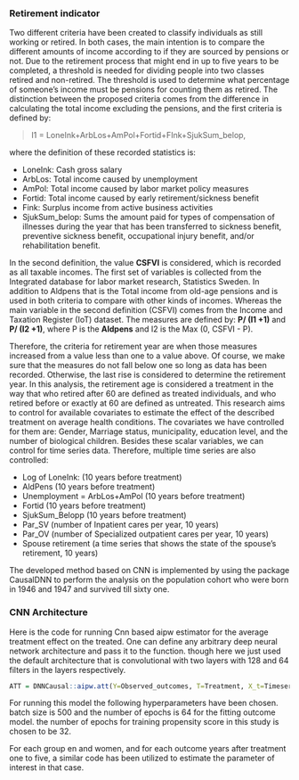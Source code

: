 ### Retirement indicator

Two different criteria have been created to classify individuals as
still working or retired. In both cases, the main intention is to
compare the different amounts of income according to if they are sourced
by pensions or not. Due to the retirement process that might end in up
to five years to be completed, a threshold is needed for dividing people
into two classes retired and non-retired. The threshold is used to
determine what percentage of someone’s income must be pensions for
counting them as retired. The distinction between the proposed criteria
comes from the difference in calculating the total income excluding the
pensions, and the first criteria is defined by:

> I1 = LoneInk+ArbLos+AmPol+Fortid+FInk+SjukSum\_belop,

where the definition of these recorded statistics is:

-   LoneInk: Cash gross salary
-   ArbLos: Total income caused by unemployment
-   AmPol: Total income caused by labor market policy measures
-   Fortid: Total income caused by early retirement/sickness benefit
-   Fink: Surplus income from active business activities
-   SjukSum\_belop: Sums the amount paid for types of compensation of
    illnesses during the year that has been transferred to sickness
    benefit, preventive sickness benefit, occupational injury benefit,
    and/or rehabilitation benefit.

In the second definition, the value **CSFVI** is considered, which is
recorded as all taxable incomes. The first set of variables is collected
from the Integrated database for labor market research, Statistics
Sweden. In addition to Aldpens that is the Total income from old-age
pensions and is used in both criteria to compare with other kinds of
incomes. Whereas the main variable in the second definition (CSFVI)
comes from the Income and Taxation Register (IoT) dataset. The measures
are defined by: **P/ (I1 +1)** and **P/ (I2 +1)**, where P is the
**Aldpens** and I2 is the Max (0, CSFVI - P).

Therefore, the criteria for retirement year are when those measures
increased from a value less than one to a value above. Of course, we
make sure that the measures do not fall below one so long as data has
been recorded. Otherwise, the last rise is considered to determine the
retirement year. In this analysis, the retirement age is considered a
treatment in the way that who retired after 60 are defined as treated
individuals, and who retired before or exactly at 60 are defined as
untreated. This research aims to control for available covariates to
estimate the effect of the described treatment on average health
conditions. The covariates we have controlled for them are: Gender,
Marriage status, municipality, education level, and the number of
biological children. Besides these scalar variables, we can control for
time series data. Therefore, multiple time series are also controlled:

-   Log of LoneInk: (10 years before treatment)
-   AldPens (10 years before treatment)
-   Unemployment = ArbLos+AmPol (10 years before treatment)
-   Fortid (10 years before treatment)
-   SjukSum\_Belopp (10 years before treatment)
-   Par\_SV (number of Inpatient cares per year, 10 years)
-   Par\_OV (number of Specialized outpatient cares per year, 10 years)
-   Spouse retirement (a time series that shows the state of the
    spouse’s retirement, 10 years)

The developed method based on CNN is implemented by using the package
CausalDNN to perform the analysis on the population cohort who were born
in 1946 and 1947 and survived till sixty one.

### CNN Architecture

Here is the code for running Cnn based aipw estimator for the average
treatment effect on the treated. One can define any arbitrary deep
neural network architecture and pass it to the function. though here we
just used the default architecture that is convolutional with two layers
with 128 and 64 filters in the layers respectively.

``` r
ATT = DNNCausal::aipw.att(Y=Observed_outcomes, T=Treatment, X_t=Timeseries_covariates,X = scalar_covariates, verbose=FALSE, epochs = c(64,32), batch_size = 500)
```

For running this model the following hyperparameters have been chosen.
batch size is 500 and the number of epochs is 64 for the fitting outcome
model. the number of epochs for training propensity score in this study
is chosen to be 32.

For each group en and women, and for each outcome years after treatment
one to five, a similar code has been utilized to estimate the parameter
of interest in that case.

